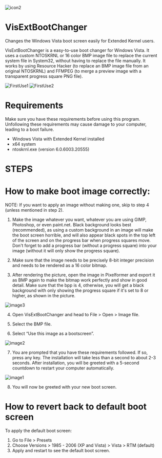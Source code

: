 ![icon2](https://user-images.githubusercontent.com/50250400/131222436-715ef3e2-8352-48bd-8735-9e656635bbc5.png)

# VisExtBootChanger
Changes the Windows Vista boot screen easily for Extended Kernel users.

VisExtBootChanger is a easy-to-use boot changer for Windows Vista. It uses a custom NTOSKRNL or 16 color BMP image file to replace the current system file in System32, without having to replace the file manually. It works by using Resource Hacker (to replace an BMP image file from an original NTOSKRNL) and FFMPEG (to merge a preview image with a transparent progress square PNG file).

![FirstUse1](https://user-images.githubusercontent.com/50250400/131221847-e5d87acc-a5b9-4946-a48c-8680a9abb497.png)
![FirstUse2](https://user-images.githubusercontent.com/50250400/131221851-05ae776d-035d-484a-a0af-87d67d67806b.png)

# Requirements

Make sure you have these requirements before using this program. Unfollowing these requirements may cause damage to your computer, leading to a boot failure.

- Windows Vista with Extended Kernel installed
- x64 system
- ntoskrnl.exe (version 6.0.6003.20555)

# STEPS

# How to make boot image correctly:

NOTE: If you want to apply an image without making one, skip to step 4 (unless mentioned in step 2).

1. Make the image whatever you want, whatever you are using GIMP, Photoshop, or even paint.net. Black background looks best (recommended), as using a custom background in an image will make the boot screen horrible, and will also appear black spots in the top left of the screen and on the progress bar when progress squares move. Don't forget to add a progress bar (without a progress square) into your image (without it will only show the progress square).

2. Make sure that the image needs to be precisely 8-bit integer precision and needs to be rendered as a 16 color bitmap.

3. After rendering the picture, open the image in Pixelformer and export it as BMP again to make the bitmap work perfectly and show in good detail. Make sure that the bpp is 4, otherwise, you will get a black background with only showing the progress square if it's set to 8 or higher, as shown in the picture.

![image3](https://user-images.githubusercontent.com/50250400/131221927-93f2910d-c829-4904-b5a1-9028453440da.png)

4. Open VisExtBootChanger and head to File > Open > Image file.

5. Select the BMP file.

6. Select “Use this image as a bootscreen”.

![image2](https://user-images.githubusercontent.com/50250400/131221942-a348bc17-b4bd-492b-9058-a1819fd3a7a6.png)

7. You are prompted that you have these requirements followed. If so, press any key. The installation will take less than a second to about 2-3 seconds. After installation, you will be greeted with a 5-second countdown to restart your computer automatically.

![image1](https://user-images.githubusercontent.com/50250400/131221949-8ca5c409-573a-44e2-83ef-aac500961edd.png)

8. You will now be greeted with your new boot screen.

# How to revert back to default boot screen

To apply the default boot screen:

1. Go to File > Presets
2. Choose Versions > 1985 - 2006 (XP and Vista) > Vista > RTM (default)
3. Apply and restart to see the default boot screen.
